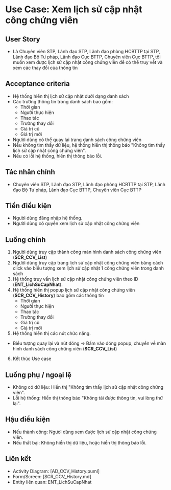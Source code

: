 # Use Case: Xem lịch sử cập nhật công chứng viên

## User Story
- Là Chuyên viên STP, Lãnh đạo STP, Lãnh đạo phòng HCBTTP tại STP, Lãnh đạo Bộ Tư pháp, Lãnh đạo Cục BTTP, Chuyên viên Cục BTTP, tôi muốn xem được lịch sử cập nhật công chứng viên để có thể truy vết và xem các thay đổi của thông tin

## Acceptance criteria
- Hệ thống hiển thị lịch sử cập nhật dưới dạng danh sách
- Các trường thông tin trong danh sách bao gồm: 
    - Thời gian
    - Người thực hiện
    - Thao tác
    - Trường thay đổi
    - Giá trị cũ
    - Giá trị mới
- Người dùng có thể quay lại trang danh sách công chứng viên
- Nếu không tìm thấy dữ liệu, hệ thống hiển thị thông báo "Không tìm thấy lịch sử cập nhật công chứng viên".
- Nếu có lỗi hệ thống, hiển thị thông báo lỗi.  

## Tác nhân chính
- Chuyên viên STP, Lãnh đạo STP, Lãnh đạo phòng HCBTTP tại STP, Lãnh đạo Bộ Tư pháp, Lãnh đạo Cục BTTP, Chuyên viên Cục BTTP

## Tiền điều kiện
- Người dùng đăng nhập hệ thống.
- Người dùng có quyền xem lịch sử cập nhật công chứng viên

## Luồng chính
1. Người dùng truy cập thành công màn hình danh sách công chứng viên (**SCR_CCV_List**)
2. Người dùng truy cập trang lịch sử cập nhật công chứng viên băng cách click vào biểu tượng xem lịch sử cập nhật 1 công chứng viên trong danh sách
3. Hệ thống truy vấn lịch sử cập nhật công chứng viên theo ID (**ENT_LichSuCapNhat**).
4. Hệ thống hiển thị popup lịch sử cập nhật công chứng viên (**SCR_CCV_History**) bao gồm các thông tin
    - Thời gian
    - Người thực hiện
    - Thao tác
    - Trường thay đổi
    - Giá trị cũ
    - Giá trị mới
5. Hệ thống hiển thị các nút chức năng.
- Biểu tượng quay lại và nút đóng => Bấm vào đóng popup, chuyển về màn hình danh sách công chứng viên (**SCR_CCV_List**)
6. Kết thúc Use case

## Luồng phụ / ngoại lệ
- Không có dữ liệu: Hiển thị "Không tìm thấy lịch sử cập nhật công chứng viên".
- Lỗi hệ thống: Hiển thị thông báo "Không tải được thông tin, vui lòng thử lại".

## Hậu điều kiện
- Nếu thành công: Người dùng xem được lịch sử cập nhật công chứng viên.
- Nếu thất bại: Không hiển thị dữ liệu, hoặc hiển thị thông báo lỗi.

## Liên kết
- Activity Diagram: [AD_CCV_History.puml]
- Form/Screen: [SCR_CCV_History.md]
- Entity liên quan: ENT_LichSuCapNhat
